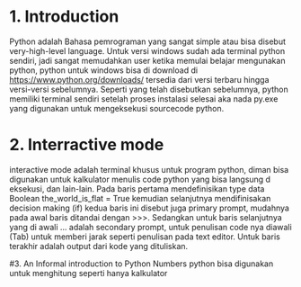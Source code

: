 # 1. Introduction
Python adalah Bahasa pemrograman yang sangat simple atau bisa disebut very-high-level language. Untuk versi windows sudah ada terminal python sendiri, jadi sangat memudahkan user ketika memulai belajar mengunakan python, python untuk windows bisa di download di https://www.python.org/downloads/ tersedia dari versi terbaru hingga versi-versi sebelumnya.
Seperti yang telah disebutkan sebelumnya, python memiliki terminal sendiri setelah proses instalasi selesai aka nada py.exe yang digunakan untuk mengeksekusi sourcecode python.

# 2. Interractive mode
interactive mode adalah terminal khusus untuk program python, diman bisa digunakan untuk kalkulator menulis code python yang bisa langsung d eksekusi, dan lain-lain. Pada baris pertama mendefinisikan type data Boolean the_world_is_flat = True kemudian selanjutnya mendifinisakan decision making (if) kedua baris ini disebut juga primary prompt, mudahnya pada awal baris ditandai dengan >>>. Sedangkan untuk baris selanjutnya yang di awali … adalah secondary prompt, untuk penulisan code nya diawali (Tab) untuk memberi jarak seperti penulisan pada text editor. Untuk baris terakhir adalah output dari kode yang dituliskan.

#3. An Informal introduction to Python
Numbers
python bisa digunakan untuk menghitung seperti hanya kalkulator
